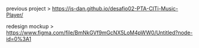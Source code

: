 previous project > https://js-dan.github.io/desafio02-PTA-CITi-Music-Player/

redesign mockup > https://www.figma.com/file/BmNkGVf9mGcNX5LoM4pWW0/Untitled?node-id=0%3A1

